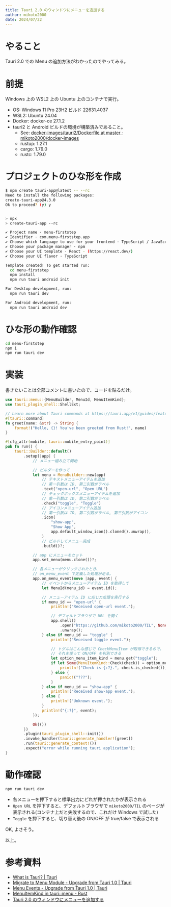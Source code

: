 ```yaml
---
title: Tauri 2.0 のウィンドウにメニューを追加する
author: mikoto2000
date: 2024/07/22
---
```


# やること

Tauri 2.0 での Menu の追加方法がわかったのでやってみる。


# 前提

Windows 上の WSL2 上の Ubuntu 上のコンテナで実行。

- OS: Windows 11 Pro 23H2 ビルド 22631.4037
- WSL2: Ubuntu 24.04
- Docker: docker-ce 27.1.2
- tauri2 と  Android ビルドの環境が構築済みであること。
    - See: [docker-images/tauri2/Dockerfile at master · mikoto2000/docker-images](https://github.com/mikoto2000/docker-images/blob/master/tauri2/Dockerfile)
    - rustup: 1.27.1
    - cargo: 1.79.0
    - rustc: 1.79.0

# プロジェクトのひな形を作成

```sh
$ npm create tauri-app@latest -- --rc
Need to install the following packages:
create-tauri-app@4.3.0
Ok to proceed? (y) y


> npx
> create-tauri-app --rc

✔ Project name · menu-firststep
✔ Identifier · com.menu-firststep.app
✔ Choose which language to use for your frontend · TypeScript / JavaScript - (pnpm, yarn, npm, bun)
✔ Choose your package manager · npm
✔ Choose your UI template · React - (https://react.dev/)
✔ Choose your UI flavor · TypeScript

Template created! To get started run:
  cd menu-firststep
  npm install
  npm run tauri android init

For Desktop development, run:
  npm run tauri dev

For Android development, run:
  npm run tauri android dev
```

# ひな形の動作確認

```sh
cd menu-firststep
npm i
npm run tauri dev
```


# 実装

書きたいことは全部コメントに書いたので、コードを貼るだけ。

```rust
use tauri::menu::{MenuBuilder, MenuId, MenuItemKind};
use tauri_plugin_shell::ShellExt;

// Learn more about Tauri commands at https://tauri.app/v1/guides/features/command
#[tauri::command]
fn greet(name: &str) -> String {
    format!("Hello, {}! You've been greeted from Rust!", name)
}

#[cfg_attr(mobile, tauri::mobile_entry_point)]
pub fn run() {
    tauri::Builder::default()
        .setup(|app| {
            // メニュー組み立て開始

            // ビルダーを作って
            let menu = MenuBuilder::new(app)
                // テキストメニューアイテムを追加
                // 第一引数は ID, 第二引数がラベル
                .text("open-url", "Open URL")
                // チェックボックスメニューアイテムを追加
                // 第一引数は ID, 第二引数がラベル
                .check("toggle", "Toggle")
                // アイコンメニューアイテム追加
                // 第一引数は ID, 第二引数がラベル, 第三引数がアイコン
                .icon(
                    "show-app",
                    "Show App",
                    app.default_window_icon().cloned().unwrap(),
                )
                // ビルドしてメニュー完成
                .build()?;

            // app にメニューをセット
            app.set_menu(menu.clone())?;

            // 各メニューがクリックされたとき、
            // on_menu_event で定義した処理が走る。
            app.on_menu_event(move |app, event| {
                // イベントからメニューアイテム ID を取得して
                let MenuId(menu_id) = event.id();

                // メニューアイテム ID に応じた処理を実行する
                if menu_id == "open-url" {
                    println!("Received open-url event.");

                    // デフォルトブラウザで URL を開く
                    app.shell()
                        .open("https://github.com/mikoto2000/TIL", None)
                        .unwrap();
                } else if menu_id == "toggle" {
                    println!("Received toggle event.");

                    // トグルはこんな感じで CheckMenuItem が取得できるので、
                    // それを使って ON/OFF を判別できる
                    let option_menu_item_kind = menu.get("toggle");
                    if let Some(MenuItemKind::Check(check)) = option_menu_item_kind {
                        println!("Check is {:?}.", check.is_checked());
                    } else {
                        panic!("???");
                    }
                } else if menu_id == "show-app" {
                    println!("Received show-app event.");
                } else {
                    println!("Unknown event.");
                }
                println!("{:?}", event);
            });

            Ok(())
        })
        .plugin(tauri_plugin_shell::init())
        .invoke_handler(tauri::generate_handler![greet])
        .run(tauri::generate_context!())
        .expect("error while running tauri application");
}
```


# 動作確認

```sh
npm run tauri dev
```

- 各メニューを押下すると標準出力にどれが押されたかが表示される
- `Open URL` を押下すると、デフォルトブラウザで `mikoto2000/TIL` のページが表示される(コンテナ上だと失敗するので、これだけ Windows で試した)
- `Toggle` を押下すると、切り替え後の ON/OFF が true/false で表示される

OK, よさそう。

以上。

# 参考資料

- [What is Tauri? | Tauri](https://v2.tauri.app/start/)
- [Migrate to Menu Module - Upgrade from Tauri 1.0 | Tauri](https://v2.tauri.app/start/migrate/from-tauri-1/#migrate-to-menu-module)
- [Menu Events - Upgrade from Tauri 1.0 | Tauri](https://v2.tauri.app/start/migrate/from-tauri-1/#menu-events)
- [MenuItemKind in tauri::menu - Rust](https://docs.rs/tauri/2.0.0-rc/tauri/menu/enum.MenuItemKind.html#)
- [Tauri 2.0 のウィンドウにメニューを追加する](https://github.com/mikoto2000/TIL/tree/master/tauri/2.0.0-beta/menu/firststep)

